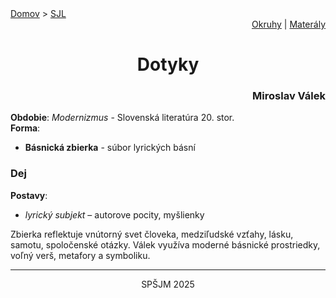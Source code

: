 <div align="center">
    <div align="left">
        <a href="/README.md">Domov</a>
        >
        <a href="../SLOVENCINA.md">SJL</a>
    </div>
    <div align="right">
        <a href="../ustne-okruhy.org.md">Okruhy</a>
        |
        <a href="https://drive.google.com/drive/u/1/folders/1hWhZNvgWC-8cb7jK5zRorX9WfCzyq_WF">Materály</a>
    </div>
<h1>Dotyky</h1>
    <div align="right">
        <h3>Miroslav Válek</h3>
    </div>
</div>

__Obdobie__: _Modernizmus_ - Slovenská literatúra 20. stor.  
__Forma__:  
- **Básnická zbierka** - súbor lyrických básní

### Dej
__Postavy__:  
- *lyrický subjekt* – autorove pocity, myšlienky

Zbierka reflektuje vnútorný svet človeka, medziľudské vzťahy, lásku, samotu, spoločenské otázky. Válek využíva moderné básnické prostriedky, voľný verš, metafory a symboliku.

---
<div align="center">
    <p>SPŠJM 2025</p>
</div>
